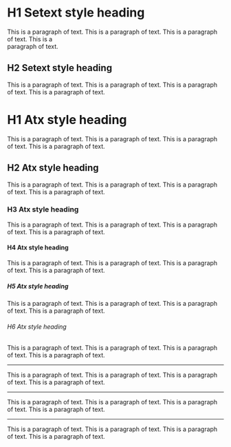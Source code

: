 H1 Setext style heading
====



This is a paragraph of text. This is a paragraph
of text. This is a paragraph of text. This is a  
paragraph of text.


H2 Setext style heading
----


This is a paragraph of text. This is a paragraph
of text. This is a paragraph of text. This is a
paragraph of text.


# H1 Atx style heading




This is a paragraph of text. This is a paragraph
of text. This is a paragraph of text. This is a
paragraph of text.

## H2 Atx style heading

This is a paragraph of text. This is a paragraph
of text. This is a paragraph of text. This is a
paragraph of text.

### H3 Atx style heading

This is a paragraph of text. This is a paragraph
of text. This is a paragraph of text. This is a
paragraph of text.

#### H4 Atx style heading

This is a paragraph of text. This is a paragraph
of text. This is a paragraph of text. This is a
paragraph of text.

##### H5 Atx style heading

This is a paragraph of text. This is a paragraph
of text. This is a paragraph of text. This is a
paragraph of text.

###### H6 Atx style heading

This is a paragraph of text. This is a paragraph
of text. This is a paragraph of text. This is a
paragraph of text.

   - - -

This is a paragraph of text. This is a paragraph
of text. This is a paragraph of text. This is a
paragraph of text.

 * * *

This is a paragraph of text. This is a paragraph
of text. This is a paragraph of text. This is a
paragraph of text.

 _  ____

This is a paragraph of text. This is a paragraph
of text. This is a paragraph of text. This is a
paragraph of text.

